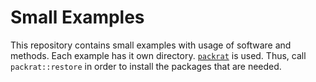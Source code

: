 # Small Examples
This repository contains small examples with usage of software and methods.
Each example has it own directory.
[`packrat`](https://rstudio.github.io/packrat/) is used. Thus, call 
`packrat::restore` in order to install the packages that are needed.
